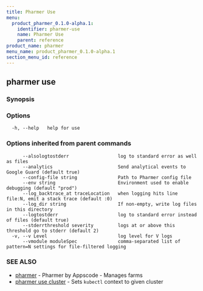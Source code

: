 ```yaml
---
title: Pharmer Use
menu:
  product_pharmer_0.1.0-alpha.1:
    identifier: pharmer-use
    name: Pharmer Use
    parent: reference
product_name: pharmer
menu_name: product_pharmer_0.1.0-alpha.1
section_menu_id: reference
---
```

## pharmer use



### Synopsis



### Options

```
  -h, --help   help for use
```

### Options inherited from parent commands

```
      --alsologtostderr                  log to standard error as well as files
      --analytics                        Send analytical events to Google Guard (default true)
      --config-file string               Path to Pharmer config file
      --env string                       Environment used to enable debugging (default "prod")
      --log_backtrace_at traceLocation   when logging hits line file:N, emit a stack trace (default :0)
      --log_dir string                   If non-empty, write log files in this directory
      --logtostderr                      log to standard error instead of files (default true)
      --stderrthreshold severity         logs at or above this threshold go to stderr (default 2)
  -v, --v Level                          log level for V logs
      --vmodule moduleSpec               comma-separated list of pattern=N settings for file-filtered logging
```

### SEE ALSO

* [pharmer](/docs/reference/pharmer.md)	 - Pharmer by Appscode - Manages farms
* [pharmer use cluster](/docs/reference/pharmer_use_cluster.md)	 - Sets `kubectl` context to given cluster

